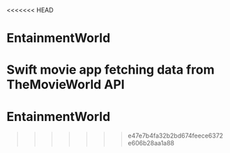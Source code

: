 <<<<<<< HEAD
# EntainmentWorld
Swift movie app fetching data from TheMovieWorld API
=======
# EntainmentWorld
>>>>>>> e47e7b4fa32b2bd674feece6372e606b28aa1a88
